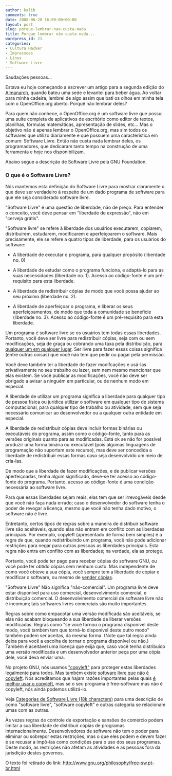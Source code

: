 ```yaml
---
author: kalib
comments: true
date: 2008-06-28 16:09:00+00:00
layout: post
slug: porque-lembrar-nao-custa-nada
title: Porque lembrar não custa nada...
wordpress_id: 21
categories:
- Cultura Hacker
- Impressoes
- Linux
- Software Livre
---
```


Saudações pessoas...




Estava eu hoje começando a escrever um artigo para a segunda edição do [Almanarch](http://www.archlinux-br.org/almanarch/), quando bateu uma sede e levantei para beber água. Ao voltar para minha cadeira, lembrei de algo assim que bati os olhos em minha tela com o OpenOffice.org aberto. Porquê não lembrar deles?




Para quem não conhece, o OpenOffice.org é um software livre que possui uma suíte completa de aplicativos de escritório como editor de textos, planilhas, fórmulas matemáticas, apresentação de slides, etc... Mas o objetivo não é apenas lembrar o OpenOffice.org, mas sim todos os softwares que utilizo diariamente e que possuem uma característica em comum: Software Livre. Então não custa nada lembrar deles, os programadores, que dedicaram tanto tempo na construção de uma ferramenta e hoje nos disponibilizam.




Abaixo segue a descrição de Software Livre pela GNU Foundation.




### O que é o Software Livre?




Nós mantemos esta definição do Software Livre para mostrar claramente o que deve ser verdadeiro à respeito de um dado programa de software para que ele seja considerado software livre.




"Software Livre" é uma questão de liberdade, não de preço. Para entender  o conceito, você deve pensar em "liberdade de expressão", não em  "cerveja grátis".




"Software livre" se refere à liberdade dos usuários executarem, copiarem,  distribuírem, estudarem, modificarem e aperfeiçoarem o software. Mais  precisamente, ele se refere a quatro tipos de liberdade, para os usuários  do software:






  * A liberdade de executar o programa, para qualquer propósito    (liberdade no. 0)


  * A liberdade de estudar como o programa funciona, e adaptá-lo para as suas necessidades (liberdade no. 1). Acesso ao código-fonte é um pré-requisito para esta liberdade.


  * A liberdade de redistribuir cópias de modo que você possa ajudar ao    seu próximo (liberdade no. 2).


  * A liberdade de aperfeiçoar o programa, e liberar os seus aperfeiçoamentos, de modo que toda a comunidade se beneficie (liberdade no. 3). Acesso ao código-fonte é um pré-requisito para esta liberdade.




Um programa é software livre se os usuários tem todas essas liberdades. Portanto, você deve ser livre para redistribuir cópias, seja com ou sem modificações, seja de graça ou cobrando uma taxa pela distribuição, para [qualquer um em qualquer lugar](http://www.gnu.org/philosophy/free-sw.pt-br.html#exportcontrol).  Ser livre  para fazer essas coisas significa (entre outras coisas) que você não tem  que pedir ou pagar pela permissão.




Você deve também ter a liberdade de fazer modifcações e usá-las privativamente no seu trabalho ou lazer, sem nem mesmo mencionar que elas existem. Se você publicar as modificações, você não deve ser obrigado a avisar a ninguém em particular, ou de nenhum modo em especial.




A liberdade de utilizar um programa significa a liberdade para qualquer tipo de pessoa física ou jurídica utilizar o software em qualquer tipo de sistema computacional, para qualquer tipo de trabalho ou atividade, sem que seja necessário comunicar ao desenvolvedor ou a qualquer outra entidade em especial.




A liberdade de redistribuir cópias deve incluir formas binárias ou executáveis do programa, assim como o código-fonte, tanto para as versões originais quanto para as modificadas. Está ok se não for possível produzir uma forma binária ou executável (pois algumas linguagens de programação não suportam este recurso), mas deve ser concedida a liberdade de redistribuir essas formas caso seja desenvolvido um meio de cria-las.




De modo que a liberdade de fazer modificações, e de publicar versões aperfeiçoadas, tenha algum significado, deve-se ter acesso ao código-fonte do programa. Portanto, acesso ao código-fonte é uma condição necessária ao software livre.




Para que essas liberdades sejam reais, elas tem que ser irrevogáveis desde que você não faça nada errado; caso o desenvolvedor do software tenha o poder de revogar a licença, mesmo que você não tenha dado motivo, o software não é livre.




Entretanto, certos tipos de regras sobre a maneira de distribuir software livre são aceitáveis, quando elas não entram em conflito com as liberdades principais. Por exemplo, copyleft (apresentado de forma bem simples) é a regra de que, quando redistribuindo um programa, você não pode adicionar restrições para negar para outras pessoas as liberdades principais. Esta regra não entra em conflito com as liberdades; na verdade, ela as protege.




Portanto, você pode ter pago para receber cópias do software GNU, ou você pode ter obtido cópias sem nenhum custo. Mas independente de como você obteve a sua cópia, você sempre tem a liberdade de copiar e modificar o software, ou mesmo de [vender cópias](http://www.gnu.org/philosophy/selling.html).




"Software Livre" Não significa "não-comercial". Um programa livre deve estar disponível para uso comercial, desenvolvimento comercial, e distribuição comercial. O desenvolvimento comercial de software livre não é incomum; tais softwares livres comerciais são muito importantes.




Regras sobre como empacotar uma versão modificada são aceitáveis, se elas não acabam bloqueando a sua liberdade de liberar versões modificadas. Regras como "se você tornou o programa disponível deste modo, você também tem que torná-lo disponível deste outro modo" também podem ser aceitas, da mesma forma. (Note que tal regra ainda deixa para você a escolha de tornar o programa disponível ou não.) Também é aceitável uma licença que exija que, caso você tenha distribuído uma versão modificada e um desenvolvedor anterior peça por uma cópia dele, você deva enviar uma.




No projeto GNU, nós usamos [ "copyleft"](http://www.gnu.org/copyleft/copyleft.pt-br.html) para proteger estas liberdades legalmente para todos.  Mas também existe  [ software livre que não é copyleft](http://www.gnu.org/philosophy/categories.html#Non-CopyleftedFreeSoftware).  Nós acreditamos que hajam razões  importantes pelas quais [é melhor  usar o copyleft](http://www.gnu.org/philosophy/pragmatic.html), mas se o seu programa é free-software mas não é  copyleft, nós ainda podemos utilizá-lo.




Veja [Categorias de Software Livre   (18k characters)](http://www.gnu.org/philosophy/categories.html) para uma descrição de como "software livre", "software copyleft"  e outras categoria se relacionam umas com as outras.




Às vezes regras de controle de exportação e sansões de comércio podem limitar a sua liberdade de distribuir cópias de programas internacionalmente. Desenvolvedores de software não tem o poder para eliminar ou sobrepor estas restrições, mas o que eles podem e devem fazer é se recusar a impô-las como condições para o uso dos seus programas. Deste modo, as restrições não afetam as atividades e as pessoas fora da jurisdição destes governos.




O texto foi retirado do link: http://www.gnu.org/philosophy/free-sw.pt-br.html